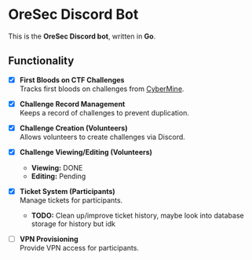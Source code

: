 # OreSec Discord Bot
This is the **OreSec Discord bot**, written in **Go**.

## Functionality

- [x] **First Bloods on CTF Challenges**  
  Tracks first bloods on challenges from [CyberMine](http://cybermine.mines.edu).

- [x] **Challenge Record Management**  
  Keeps a record of challenges to prevent duplication.

- [x] **Challenge Creation (Volunteers)**  
  Allows volunteers to create challenges via Discord.

- [x] **Challenge Viewing/Editing (Volunteers)**  
  - **Viewing:** DONE  
  - **Editing:** Pending

- [x] **Ticket System (Participants)**  
  Manage tickets for participants.
  - **TODO:** Clean up/improve ticket history, maybe look into database storage for history but idk
- [ ] **VPN Provisioning**  
  Provide VPN access for participants.

